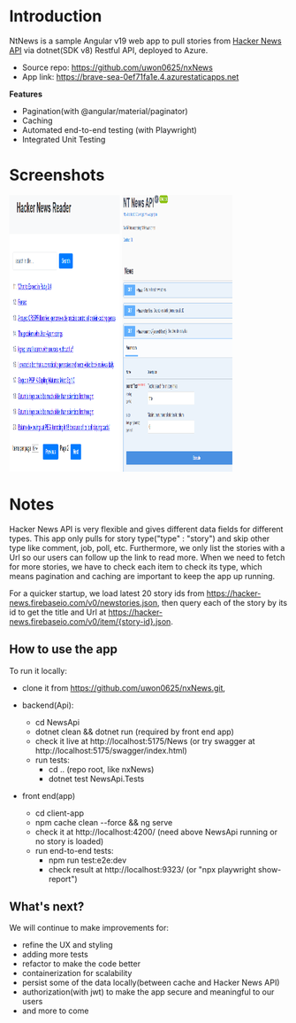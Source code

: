 # Introduction

NtNews is a sample Angular v19 web app to pull stories from [Hacker News API](https://github.com/HackerNews/API) via dotnet(SDK v8) Restful API, deployed to Azure. 
 - Source repo: https://github.com/uwon0625/nxNews
 - App link: https://brave-sea-0ef71fa1e.4.azurestaticapps.net

**Features**
- Pagination(with @angular/material/paginator)
- Caching
- Automated end-to-end testing (with Playwright)
- Integrated Unit Testing

# Screenshots
<img src="https://github.com/uwon0625/nxNews/blob/main/app-view.png" alt="App View" width="200" height="500">
<img src="https://github.com/uwon0625/nxNews/blob/main/swagger.png" alt="Swagger Api Doc" width="200" height="500">

# Notes

Hacker News API is very flexible and gives different data fields for different types. This app only pulls for story type("type" : "story") and skip other type like comment, job, poll, etc. Furthermore, we only list the stories with a Url so our users can follow up the link to read more. When we need to fetch for more stories, we have to check each item to check its type, which means pagination and caching are important to keep the app up running.

For a quicker startup, we load latest 20 story ids from https://hacker-news.firebaseio.com/v0/newstories.json, then query each of the story by its id to get the title and Url at https://hacker-news.firebaseio.com/v0/item/{story-id}.json.


## How to use the app

To run it locally:

 - clone it from https://github.com/uwon0625/nxNews.git, 
 - backend(Api): 
	 - cd NewsApi
	 - dotnet clean && dotnet run (required by front end app)
	 - check it live at http://localhost:5175/News (or try swagger at http://localhost:5175/swagger/index.html)
	 - run tests: 
		 - cd .. (repo root, like nxNews)
		 - dotnet test NewsApi.Tests 
		 
 - front end(app)
	 - cd client-app
	 - npm cache clean --force && ng serve
	 - check it at http://localhost:4200/ (need above NewsApi running or no story is loaded)  
	 - run end-to-end tests:  
		 - npm run test:e2e:dev
		 - check result at http://localhost:9323/ (or "npx playwright show-report")
 
## What's next?

We will continue to make improvements for:
 - refine the UX and styling
 - adding more tests
 - refactor to make the code better
 - containerization for scalability
 - persist some of the  data locally(between cache and Hacker News API)
 - authorization(with jwt) to make the app secure and meaningful to our users
 - and more to come


